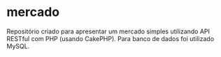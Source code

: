 # mercado
 Repositório criado para apresentar um mercado simples utilizando API RESTful com PHP (usando CakePHP).
 Para banco de dados foi utilizado MySQL.